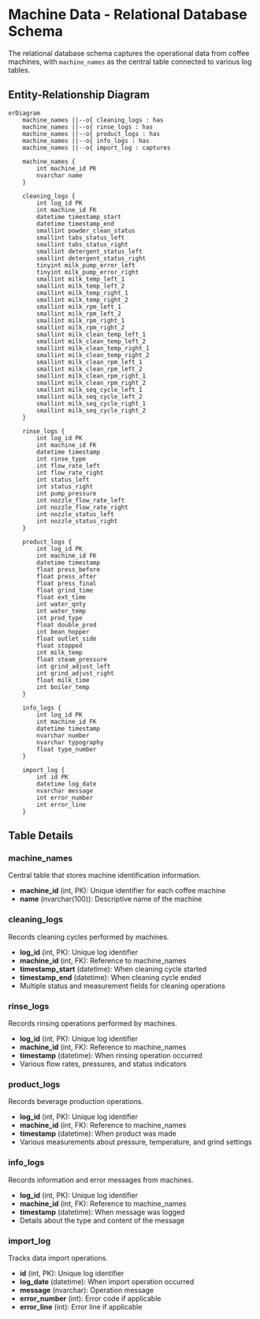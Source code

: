 # Machine Data - Relational Database Schema

The relational database schema captures the operational data from coffee machines, with `machine_names` as the central table connected to various log tables.

## Entity-Relationship Diagram

```mermaid
erDiagram
    machine_names ||--o{ cleaning_logs : has
    machine_names ||--o{ rinse_logs : has
    machine_names ||--o{ product_logs : has
    machine_names ||--o{ info_logs : has
    machine_names ||--o{ import_log : captures

    machine_names {
        int machine_id PK
        nvarchar name
    }

    cleaning_logs {
        int log_id PK
        int machine_id FK
        datetime timestamp_start
        datetime timestamp_end
        smallint powder_clean_status
        smallint tabs_status_left
        smallint tabs_status_right
        smallint detergent_status_left
        smallint detergent_status_right
        tinyint milk_pump_error_left
        tinyint milk_pump_error_right
        smallint milk_temp_left_1
        smallint milk_temp_left_2
        smallint milk_temp_right_1
        smallint milk_temp_right_2
        smallint milk_rpm_left_1
        smallint milk_rpm_left_2
        smallint milk_rpm_right_1
        smallint milk_rpm_right_2
        smallint milk_clean_temp_left_1
        smallint milk_clean_temp_left_2
        smallint milk_clean_temp_right_1
        smallint milk_clean_temp_right_2
        smallint milk_clean_rpm_left_1
        smallint milk_clean_rpm_left_2
        smallint milk_clean_rpm_right_1
        smallint milk_clean_rpm_right_2
        smallint milk_seq_cycle_left_1
        smallint milk_seq_cycle_left_2
        smallint milk_seq_cycle_right_1
        smallint milk_seq_cycle_right_2
    }

    rinse_logs {
        int log_id PK
        int machine_id FK
        datetime timestamp
        int rinse_type
        int flow_rate_left
        int flow_rate_right
        int status_left
        int status_right
        int pump_pressure
        int nozzle_flow_rate_left
        int nozzle_flow_rate_right
        int nozzle_status_left
        int nozzle_status_right
    }

    product_logs {
        int log_id PK
        int machine_id FK
        datetime timestamp
        float press_before
        float press_after
        float press_final
        float grind_time
        float ext_time
        int water_qnty
        int water_temp
        int prod_type
        float double_prod
        int bean_hopper
        float outlet_side
        float stopped
        int milk_temp
        float steam_pressure
        int grind_adjust_left
        int grind_adjust_right
        float milk_time
        int boiler_temp
    }

    info_logs {
        int log_id PK
        int machine_id FK
        datetime timestamp
        nvarchar number
        nvarchar typography
        float type_number
    }

    import_log {
        int id PK
        datetime log_date
        nvarchar message
        int error_number
        int error_line
    }
```

## Table Details

### machine_names
Central table that stores machine identification information.
- **machine_id** (int, PK): Unique identifier for each coffee machine
- **name** (nvarchar(100)): Descriptive name of the machine

### cleaning_logs
Records cleaning cycles performed by machines.
- **log_id** (int, PK): Unique log identifier
- **machine_id** (int, FK): Reference to machine_names
- **timestamp_start** (datetime): When cleaning cycle started
- **timestamp_end** (datetime): When cleaning cycle ended
- Multiple status and measurement fields for cleaning operations

### rinse_logs
Records rinsing operations performed by machines.
- **log_id** (int, PK): Unique log identifier
- **machine_id** (int, FK): Reference to machine_names
- **timestamp** (datetime): When rinsing operation occurred
- Various flow rates, pressures, and status indicators

### product_logs
Records beverage production operations.
- **log_id** (int, PK): Unique log identifier
- **machine_id** (int, FK): Reference to machine_names
- **timestamp** (datetime): When product was made
- Various measurements about pressure, temperature, and grind settings

### info_logs
Records information and error messages from machines.
- **log_id** (int, PK): Unique log identifier
- **machine_id** (int, FK): Reference to machine_names
- **timestamp** (datetime): When message was logged
- Details about the type and content of the message

### import_log
Tracks data import operations.
- **id** (int, PK): Unique log identifier
- **log_date** (datetime): When import operation occurred
- **message** (nvarchar): Operation message
- **error_number** (int): Error code if applicable
- **error_line** (int): Error line if applicable